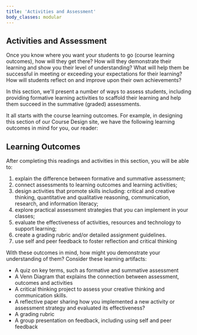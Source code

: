 ```yaml
---
title: 'Activities and Assessment'
body_classes: modular
---
```




## Activities and Assessment

Once you know where you want your students to go (course learning outcomes), how will they get there?  How will they demonstrate their learning and show you their level of understanding?  What will help them be successful in meeting or exceeding your expectations for their learning? How will students reflect on and improve upon their own achievements?

In this section, we'll present a number of ways to assess students, including providing formative learning activities to scaffold their learning and help them succeed in the summative (graded) assessments.

It all starts with the course learning outcomes. For example, in designing this section of our Course Design site, we have the following learning outcomes in mind for you, our reader:

## Learning Outcomes
After completing this readings and activities in this section, you will be able to:
1. explain the difference between formative and summative assessment;
1. connect assessments to learning outcomes and learning activities;
1. design activities that promote skills including: critical and creative thinking, quantitative and qualitative reasoning, communication, research, and information literacy;
1. explore practical assessment strategies that you can implement in your classes;
1. evaluate the effectiveness of activities, resources and technology to support learning;
1. create a grading rubric and/or detailed assignment guidelines.
1. use self and peer feedback to foster reflection and critical thinking

With these outcomes in mind, how might you demonstrate your understanding of them? Consider these learning artifacts:
- A quiz on key terms, such as formative and summative assessment
- A Venn Diagram that explains the connection between assessment, outcomes and  activities
- A critical thinking project to assess your creative thinking and communication skills.
- A reflective paper sharing how you implemented a new activity or assessment strategy and evaluated its effectiveness?
- A grading rubric
- A group presentation on feedback, including using self and peer feedback
